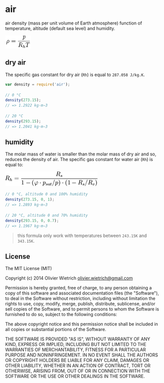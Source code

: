 air
===

air density (mass per unit volume of Earth atmosphere) function of temperature, altitude (default sea level) and humidity.

![density](density.png)

## dry air

The specific gas constant for dry air (`Rh`) is equal to `287.058 J/kg.K`.

```js
var density = require('air');

// 0 °C
density(273.15);
// => 1.2922 kg·m−3

// 20 °C
density(293.15);
// => 1.2041 kg·m−3
```

## humidity

The molar mass of water is smaller than the molar mass of dry air and so, reduces the density of air. The specific gas constant for water air (`Rh`) is equal to:

![humidity](humidity.png)

```js
// 0 °C, altitude 0 and 100% humidity
density(273.15, 0, 1);
// => 1.2893 kg·m−3

// 20 °C, altitude 0 and 70% humidity
density(293.15, 0, 0.7);
// => 1.1967 kg·m−3
```

> this formula only work with temperatures between `243.15K` and `343.15K`.

## License

The MIT License (MIT)

Copyright (c) 2014 Olivier Wietrich <olivier.wietrich@gmail.com>

Permission is hereby granted, free of charge, to any person obtaining a copy of this software and associated documentation files (the "Software"), to deal in the Software without restriction, including without limitation the rights to use, copy, modify, merge, publish, distribute, sublicense, and/or sell copies of the Software, and to permit persons to whom the Software is furnished to do so, subject to the following conditions:

The above copyright notice and this permission notice shall be included in all copies or substantial portions of the Software.

THE SOFTWARE IS PROVIDED "AS IS", WITHOUT WARRANTY OF ANY KIND, EXPRESS OR IMPLIED, INCLUDING BUT NOT LIMITED TO THE WARRANTIES OF MERCHANTABILITY, FITNESS FOR A PARTICULAR PURPOSE AND NONINFRINGEMENT. IN NO EVENT SHALL THE AUTHORS OR COPYRIGHT HOLDERS BE LIABLE FOR ANY CLAIM, DAMAGES OR OTHER LIABILITY, WHETHER IN AN ACTION OF CONTRACT, TORT OR OTHERWISE, ARISING FROM, OUT OF OR IN CONNECTION WITH THE SOFTWARE OR THE USE OR OTHER DEALINGS IN THE SOFTWARE.